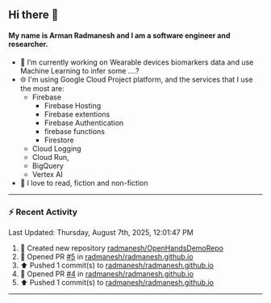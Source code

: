 ## Hi there 👋

#### My name is Arman Radmanesh and I am a software engineer and researcher.

- 🔭 I’m currently working on Wearable devices biomarkers data and use Machine Learning to infer some ....?
- 🌐 I'm using Google Cloud Project platform, and the services that I use the most are:
  - Firebase
     - Firebase Hosting
     - Firebase extentions 
     - Firebase Authentication
     - firebase functions
     - Firestore
  - Cloud Logging
  - Cloud Run,
  - BigQuery
  - Vertex AI
- 📖 I love to read, fiction and non-fiction

---

### :zap: Recent Activity

<!--START_SECTION:activity-->
<!--END_SECTION:activity-->

<!--RECENT_ACTIVITY:last_update-->
Last Updated: Thursday, August 7th, 2025, 12:01:47 PM
<!--RECENT_ACTIVITY:last_update_end-->

<!--RECENT_ACTIVITY:start-->
1. 📔 Created new repository [radmanesh/OpenHandsDemoRepo](https://github.com/radmanesh/OpenHandsDemoRepo)
2. 💪 Opened PR [#5](https://github.com/radmanesh/radmanesh.github.io/pull/5) in [radmanesh/radmanesh.github.io](https://github.com/radmanesh/radmanesh.github.io)
3. ⬆️ Pushed 1 commit(s) to [radmanesh/radmanesh.github.io](https://github.com/radmanesh/radmanesh.github.io)
4. 💪 Opened PR [#4](https://github.com/radmanesh/radmanesh.github.io/pull/4) in [radmanesh/radmanesh.github.io](https://github.com/radmanesh/radmanesh.github.io)
5. ⬆️ Pushed 1 commit(s) to [radmanesh/radmanesh.github.io](https://github.com/radmanesh/radmanesh.github.io)
<!--RECENT_ACTIVITY:end-->

---

<!--
**radmanesh/radmanesh** is a ✨ _special_ ✨ repository because its `README.md` (this file) appears on your GitHub profile.

Here are some ideas to get you started:

- 🔭 I’m currently working on ...
- 🌱 I’m currently learning ...
- 👯 I’m looking to collaborate on ...
- 🤔 I’m looking for help with ...
- 💬 Ask me about ...
- 📫 How to reach me: ...
- 😄 Pronouns: ...
- ⚡ Fun fact: ...
-->
